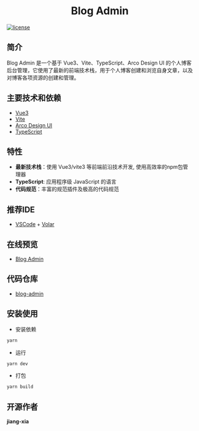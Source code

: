 
<div align="center">
	<!-- <img style="width: 80px;height: 80px" src=""/> -->
	<h1>Blog Admin</h1>
</div>


[![license](https://img.shields.io/badge/license-MIT-green.svg)](./LICENSE)

## 简介

Blog Admin  是一个基于 Vue3、Vite、TypeScript、Arco Design UI 的个人博客后台管理，它使用了最新的前端技术栈，用于个人博客创建和浏览自身文章，以及对博客各项资源的创建和管理。

## 主要技术和依赖

- [Vue3](https://staging-cn.vuejs.org/guide/introduction.html)
- [Vite](https://www.vitejs.net/guide/)
- [Arco Design UI](https://arco.design/vue/docs/start)
- [TypeScript](https://typescript.bootcss.com/)
  
  
## 特性

- **最新技术栈**：使用 Vue3/vite3 等前端前沿技术开发, 使用高效率的npm包管理器
- **TypeScript**: 应用程序级 JavaScript 的语言
- **代码规范**：丰富的规范插件及极高的代码规范

## 推荐IDE
- [VSCode](https://code.visualstudio.com/) + [Volar](https://marketplace.visualstudio.com/items?itemName=johnsoncodehk.volar)


## 在线预览

- [Blog Admin](https://admin.jiang-xia.top/dashboard/workplace)

  

## 代码仓库

- [blog-admin](https://gitee.com/jiang-xia/blog-admin)

<!-- ## 项目示例图 -->

## 安装使用

- 安装依赖

```bash
yarn
```

- 运行

```bash
yarn dev
```

- 打包

```bash
yarn build
```

## 开源作者

**jiang-xia**
